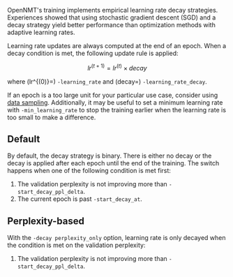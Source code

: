 OpenNMT's training implements empirical learning rate decay strategies. Experiences showed that using stochastic gradient descent (SGD) and a decay strategy yield better performance than optimization methods with adaptive learning rates.

Learning rate updates are always computed at the end of an epoch. When a decay condition is met, the following update rule is applied:

$$lr^{(t+1)} = lr^{(t)} \times decay$$

where \(lr^{(0)}=\) `-learning_rate` and \(decay=\) `-learning_rate_decay`.

If an epoch is a too large unit for your particular use case, consider using [data sampling](sampling.md). Additionally, it may be useful to set a minimum learning rate with `-min_learning_rate` to stop the training earlier when the learning rate is too small to make a difference.

## Default

By default, the decay strategy is binary. There is either no decay or the decay is applied after each epoch until the end of the training. The switch happens when one of the following condition is met first:

1. The validation perplexity is not improving more than `-start_decay_ppl_delta`.
2. The current epoch is past `-start_decay_at`.

## Perplexity-based

With the `-decay perplexity_only` option, learning rate is only decayed when the condition is met on the validation perplexity:

1. The validation perplexity is not improving more than `-start_decay_ppl_delta`.
